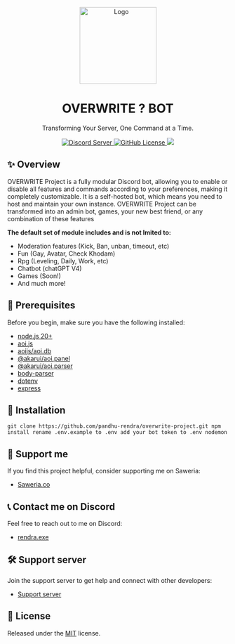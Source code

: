 <p align="center">
    <img src="https://cdn.discordapp.com/attachments/1175888888888888888/1175888888888888888/image.png" alt="Logo" width="175" height="175">
</p>
<h1 align="center">OVERWRITE ? BOT</h1>
<p align="center">Transforming Your Server, One Command at a Time.</p>

<p align="center">
    <a href="https://overwritestore.my.id/discord">
        <img src="https://discordapp.com/api/guilds/1238858280361529354/widget.png?style=shield" alt="Discord Server">
    </a>
    <a href="https://opensource.org/license/mit">
        <img alt="GitHub License" src="https://img.shields.io/github/license/pandhu-rendra/overwrite-project?logo=Github&label=LICENSE&link=https%3A%2F%2Fopensource.org%2Flicense%2Fmit" alt="GitHub License">
    </a>
    <a href="https://saweria.co/rendraaja">
        <img src="https://img.shields.io/badge/US-blue?style=flat&logo=patreon&label=SUPPORT&color=blue&link=https%3A%2F%2Fsaweria.co%2Frendraaja">
    </a>
</p>

## ✨ Overview
OVERWRITE Project is a fully modular Discord bot, allowing you to enable or disable all features and commands according to your preferences, making it completely customizable. It is a self-hosted bot, which means you need to host and maintain your own instance. OVERWRITE Project can be transformed into an admin bot, games, your new best friend, or any combination of these features

**The default set of module includes and is not lmited to:**

- Moderation features (Kick, Ban, unban, timeout, etc)
- Fun (Gay, Avatar, Check Khodam)
- Rpg (Leveling, Daily, Work, etc)
- Chatbot (chatGPT V4)
- Games (Soon!)
- And much more!

## 🚧 Prerequisites
Before you begin, make sure you have the following installed:

- [node.js 20+](https://nodejs.org/en/download)
- [aoi.js](https://npmjs.com/package/aoi.js)
- [aoijs/aoi.db](https://npmjs.com/package/aoijs/aoi.db)
- [@akarui/aoi.panel](https://npmjs.com/package/@akarui/aoi.panel)
- [@akarui/aoi.parser](https://npmjs.com/package/@akarui/aoi.parser)
- [body-parser](https://npmjs.com/package/body-parser)
- [dotenv](https://npmjs.com/package/dotenv)
- [express](https://npmjs.com/package/express)

## 🔧 Installation
`git clone https://github.com/pandhu-rendra/overwrite-project.git
npm install
rename .env.example to .env
add your bot token to .env
nodemon`

## 💸 Support me
If you find this project helpful, consider supporting me on Saweria:

- [Saweria.co](https://saweria.co/rendraaja)

## 📞 Contact me on Discord
Feel free to reach out to me on Discord:
- [rendra.exe](https://discord.com/users/941844949824069692)

## 🛠️ Support server
Join the support server to get help and connect with other developers:
- [Support server](https://overwritestore.my.id/discord)

## 📜 License
Released under the
[MIT](https://opensource.org/license/mit) license.
